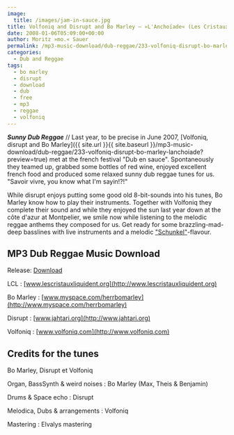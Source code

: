 ```yaml
---
image:
  title: /images/jam-in-sauce.jpg
title: Volfoniq and Disrupt and Bo Marley – »L'Anchoïade« (Les Cristaux Liquident)
date: 2008-01-06T05:09:00+00:00
author: Moritz »mo.« Sauer
permalink: /mp3-music-download/dub-reggae/233-volfoniq-disrupt-bo-marley-lanchoiade
categories:
  - Dub and Reggae
tags:
  - bo marley
  - disrupt
  - download
  - dub
  - free
  - mp3
  - reggae
  - volfoniq
---
```

***Sunny Dub Reggae*** // Last year, to be precise in June 2007, [Volfoniq, disrupt and Bo Marley]({{ site.url }}{{ site.baseurl }}/mp3-music-download/dub-reggae/233-volfoniq-disrupt-bo-marley-lanchoiade?preview=true) met at the french festival "Dub en sauce". Spontaneously they teamed up, grabbed some bottles of red wine, enjoyed excellent french food and produced some relaxed sunny dub reggae tunes for us. "Savoir vivre, you know what I'm sayin!?!"<!--more-->

<!--adsense-->

While disrupt enjoys putting some good old 8-bit-sounds into his tunes, Bo Marley know how to play their instruments. Together with Volfoniq they complete their sound and while they enjoyed the sun last year down at the côte d'azur at Montpelier, we smile now while listening to the melodic reggae anthems they composed for us. Get ready for some brazzling-mad-deep basslines with live instruments and a melodic ["Schunkel"](http://www.dict.cc/?s=schunkeln)-flavour.

## MP3 Dub Reggae Music Download

Release: [Download](http://pakupaku.celeonet.fr/joomla/content/view/14/42/)

LCL : [www.lescristauxliquident.org](http://www.lescristauxliquident.org)
  
Bo Marley : [www.myspace.com/herrbomarley](http://www.myspace.com/herrbomarley)
  
Disrupt : [www.jahtari.org](http://www.jahtari.org)
  
Volfoniq : [www.volfoniq.com](http://www.volfoniq.com)

## Credits for the tunes

Bo Marley, Disrupt et Volfoniq
  
Organ, BassSynth & weird noises : Bo Marley (Max, Theis & Benjamin)
  
Drums & Space echo : Disrupt
  
Melodica, Dubs & arrangements : Volfoniq
  
Mastering : Elvalys mastering